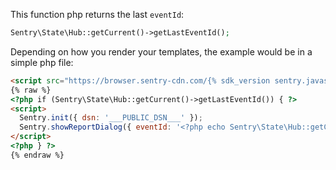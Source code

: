 This function php returns the last `eventId`:

```php
Sentry\State\Hub::getCurrent()->getLastEventId();
```

Depending on how you render your templates, the example would be in a simple php file:


```html
<script src="https://browser.sentry-cdn.com/{% sdk_version sentry.javascript.browser %}/bundle.min.js" crossorigin="anonymous"></script>
{% raw %}
<?php if (Sentry\State\Hub::getCurrent()->getLastEventId()) { ?>
<script>
  Sentry.init({ dsn: '___PUBLIC_DSN___' });
  Sentry.showReportDialog({ eventId: '<?php echo Sentry\State\Hub::getCurrent()->getLastEventId(); ?>' })
</script>
<?php } ?>
{% endraw %}
```
